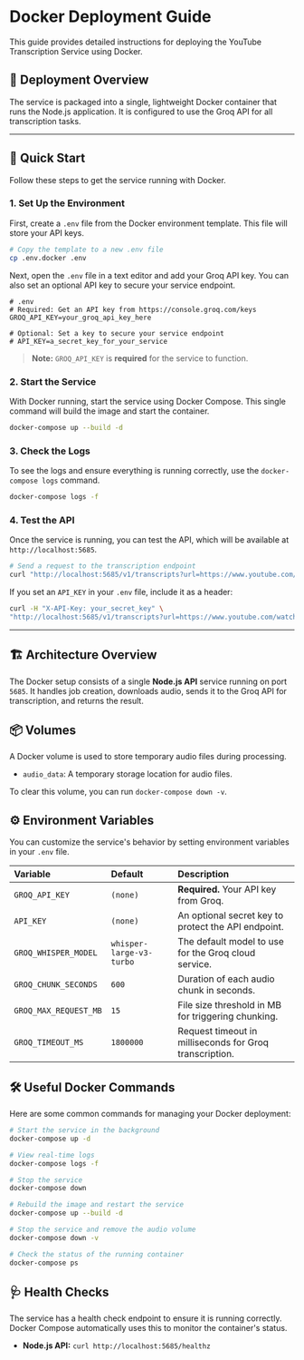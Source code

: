 # Docker Deployment Guide

This guide provides detailed instructions for deploying the YouTube Transcription Service using Docker.

## 🚀 Deployment Overview

The service is packaged into a single, lightweight Docker container that runs the Node.js application. It is configured to use the Groq API for all transcription tasks.

--- 

## 🏁 Quick Start

Follow these steps to get the service running with Docker.

### 1. **Set Up the Environment**

First, create a `.env` file from the Docker environment template. This file will store your API keys.

```bash
# Copy the template to a new .env file
cp .env.docker .env
```

Next, open the `.env` file in a text editor and add your Groq API key. You can also set an optional API key to secure your service endpoint.

```env
# .env
# Required: Get an API key from https://console.groq.com/keys
GROQ_API_KEY=your_groq_api_key_here

# Optional: Set a key to secure your service endpoint
# API_KEY=a_secret_key_for_your_service
```

> **Note:** `GROQ_API_KEY` is **required** for the service to function.

### 2. **Start the Service**

With Docker running, start the service using Docker Compose. This single command will build the image and start the container.

```bash
docker-compose up --build -d
```

### 3. **Check the Logs**

To see the logs and ensure everything is running correctly, use the `docker-compose logs` command.

```bash
docker-compose logs -f
```

### 4. **Test the API**

Once the service is running, you can test the API, which will be available at `http://localhost:5685`.

```bash
# Send a request to the transcription endpoint
curl "http://localhost:5685/v1/transcripts?url=https://www.youtube.com/watch?v=dQw4w9WgXcQ"
```

If you set an `API_KEY` in your `.env` file, include it as a header:
```bash
curl -H "X-API-Key: your_secret_key" \
"http://localhost:5685/v1/transcripts?url=https://www.youtube.com/watch?v=dQw4w9WgXcQ"
```

--- 

## 🏗️ Architecture Overview

The Docker setup consists of a single **Node.js API** service running on port `5685`. It handles job creation, downloads audio, sends it to the Groq API for transcription, and returns the result.

## 📦 Volumes

A Docker volume is used to store temporary audio files during processing.

- `audio_data`: A temporary storage location for audio files.

To clear this volume, you can run `docker-compose down -v`.

## ⚙️ Environment Variables

You can customize the service's behavior by setting environment variables in your `.env` file.

| Variable | Default | Description |
| :--- | :--- | :--- |
| `GROQ_API_KEY` | `(none)` | **Required.** Your API key from Groq. |
| `API_KEY` | `(none)` | An optional secret key to protect the API endpoint. |
| `GROQ_WHISPER_MODEL` | `whisper-large-v3-turbo` | The default model to use for the Groq cloud service. |
| `GROQ_CHUNK_SECONDS` | `600` | Duration of each audio chunk in seconds. |
| `GROQ_MAX_REQUEST_MB` | `15` | File size threshold in MB for triggering chunking. |
| `GROQ_TIMEOUT_MS` | `1800000` | Request timeout in milliseconds for Groq transcription. |

## 🛠️ Useful Docker Commands

Here are some common commands for managing your Docker deployment:

```bash
# Start the service in the background
docker-compose up -d

# View real-time logs
docker-compose logs -f

# Stop the service
docker-compose down

# Rebuild the image and restart the service
docker-compose up --build -d

# Stop the service and remove the audio volume
docker-compose down -v

# Check the status of the running container
docker-compose ps
```

## 🩺 Health Checks

The service has a health check endpoint to ensure it is running correctly. Docker Compose automatically uses this to monitor the container's status.

- **Node.js API:** `curl http://localhost:5685/healthz`
